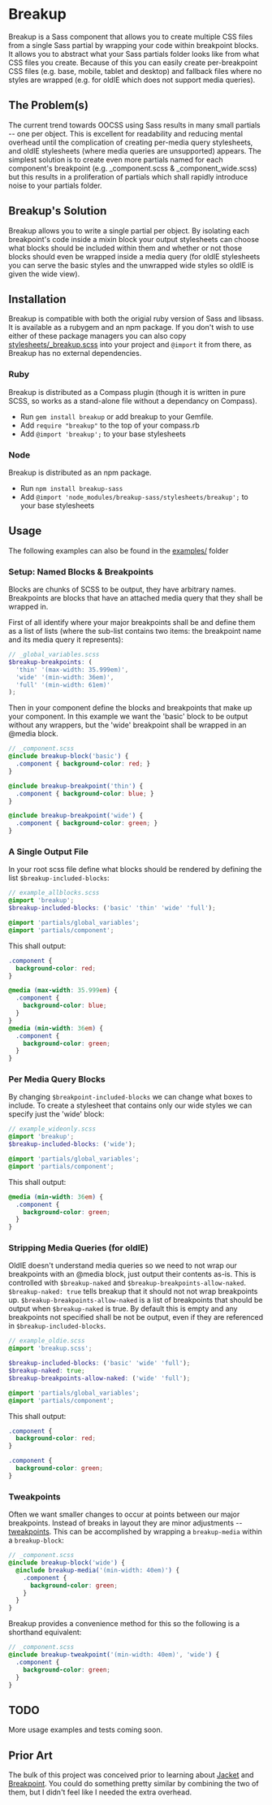 Breakup
=======

Breakup is a Sass component that allows you to create multiple CSS files from a
single Sass partial by wrapping your code within breakpoint blocks. It allows
you to abstract what your Sass partials folder looks like from what CSS files
you create. Because of this you can easily create per-breakpoint CSS files (e.g.
base, mobile, tablet and desktop) and fallback files where no styles are wrapped
(e.g. for oldIE which does not support media queries).


## The Problem(s)

The current trend towards OOCSS using Sass results in many small partials -- one
per object. This is excellent for readability and reducing mental overhead until
the complication of creating per-media query stylesheets, and oldIE stylesheets
(where media queries are unsupported) appears. The simplest solution is to
create even more partials named for each component's breakpoint (e.g.
_component.scss & _component_wide.scss) but this results in a proliferation of
partials which shall rapidly introduce noise to your partials folder.


## Breakup's Solution

Breakup allows you to write a single partial per object. By isolating each
breakpoint's code inside a mixin block your output stylesheets can choose what
blocks should be included within them and whether or not those blocks should
even be wrapped inside a media query (for oldIE stylesheets you can serve the
basic styles and the unwrapped wide styles so oldIE is given the wide view).


## Installation

Breakup is compatible with both the origial ruby version of Sass and libsass.
It is available as a rubygem and an npm package. If you don't wish to use either
of these package managers you can also copy
[stylesheets/_breakup.scss](stylesheets/_breakup.scss) into your project and
`@import` it from there, as Breakup has no external dependencies.

### Ruby

Breakup is distributed as a Compass plugin (though it is written in pure SCSS,
so works as a stand-alone file without a dependancy on Compass).

* Run `gem install breakup` or add breakup to your Gemfile.
* Add `require "breakup"` to the top of your compass.rb
* Add `@import 'breakup';` to your base stylesheets

### Node

Breakup is distributed as an npm package.

* Run `npm install breakup-sass`
* Add `@import 'node_modules/breakup-sass/stylesheets/breakup';` to your base
  stylesheets

## Usage

The following examples can also be found in the [examples/](examples) folder

### Setup: Named Blocks & Breakpoints

Blocks are chunks of SCSS to be output, they have arbitrary names. Breakpoints
are blocks that have an attached media query that they shall be wrapped in.

First of all identify where your major breakpoints shall be and define them as a
list of lists (where the sub-list contains two items: the breakpoint name and
its media query it represents):

```SCSS
// _global_variables.scss
$breakup-breakpoints: (
  'thin' '(max-width: 35.999em)',
  'wide' '(min-width: 36em)',
  'full' '(min-width: 61em)'
);
```

Then in your component define the blocks and breakpoints that make up your
component. In this example we want the 'basic' block to be output without any
wrappers, but the 'wide' breakpoint shall be wrapped in an @media block.

```SCSS
// _component.scss
@include breakup-block('basic') {
  .component { background-color: red; }
}

@include breakup-breakpoint('thin') {
  .component { background-color: blue; }
}

@include breakup-breakpoint('wide') {
  .component { background-color: green; }
}
```

### A Single Output File

In your root scss file define what blocks should be rendered by defining the
list `$breakup-included-blocks`:

```SCSS
// example_allblocks.scss
@import 'breakup';
$breakup-included-blocks: ('basic' 'thin' 'wide' 'full');

@import 'partials/global_variables';
@import 'partials/component';
```

This shall output:

```CSS
.component {
  background-color: red;
}

@media (max-width: 35.999em) {
  .component {
    background-color: blue;
  }
}
@media (min-width: 36em) {
  .component {
    background-color: green;
  }
}
```


### Per Media Query Blocks

By changing `$breakpoint-included-blocks` we can change what boxes to include.
To create a stylesheet that contains only our wide styles we can specify just
the 'wide' block:


```SCSS
// example_wideonly.scss
@import 'breakup';
$breakup-included-blocks: ('wide');

@import 'partials/global_variables';
@import 'partials/component';
```

This shall output:

```CSS
@media (min-width: 36em) {
  .component {
    background-color: green;
  }
}
```

### Stripping Media Queries (for oldIE)

OldIE doesn't understand media queries so we need to not wrap our breakpoints
with an @media block, just output their contents as-is. This is controlled with
`$breakup-naked` and `$breakup-breakpoints-allow-naked`. `$breakup-naked: true`
tells breakup that it should not not wrap breakpoints up.
`$breakup-breakpoints-allow-naked` is a list of breakpoints that should be
output when `$breakup-naked` is true. By default this is empty and any
breakpoints not specified shall be not be output, even if they are referenced in
`$breakup-included-blocks`.

```SCSS
// example_oldie.scss
@import 'breakup.scss';

$breakup-included-blocks: ('basic' 'wide' 'full');
$breakup-naked: true;
$breakup-breakpoints-allow-naked: ('wide' 'full');

@import 'partials/global_variables';
@import 'partials/component';
```

This shall output:

```CSS
.component {
  background-color: red;
}

.component {
  background-color: green;
}
```

### Tweakpoints

Often we want smaller changes to occur at points between our major breakpoints.
Instead of breaks in layout they are minor adjustments --
[tweakpoints](http://adactio.com/journal/6044/). This can be accomplished by
wrapping a `breakup-media` within a `breakup-block`:

```SCSS
// _component.scss
@include breakup-block('wide') {
  @include breakup-media('(min-width: 40em)') {
    .component {
      background-color: green;
    }
  }
}
```

Breakup provides a convenience method for this so the following is a shorthand
equivalent:

```SCSS
// _component.scss
@include breakup-tweakpoint('(min-width: 40em)', 'wide') {
  .component {
    background-color: green;
  }
}
```


## TODO

More usage examples and tests coming soon.


## Prior Art

The bulk of this project was conceived prior to learning about
[Jacket](https://github.com/Team-Sass/jacket) and
[Breakpoint](http://breakpoint-sass.com/). You could do something pretty
similar by combining the two of them, but I didn't feel like I needed the
extra overhead.
